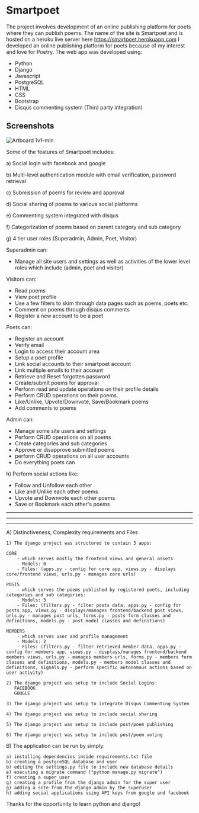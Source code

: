 <h1>Smartpoet</h1>

The project involves development of an online publishing platform for poets where they can publish poems.
The name of the site is Smartpoet and is hosted on a heroku live server here https://smartpoet.herokuapp.com
I developed an online publishing platform for poets because of my interest and love for Poetry. The web app was developed using:

<ul>
    <li>Python</li>
    <li>Django</li>
    <li>Javascript</li>
    <li>PostgreSQL</li>
    <li>HTML</li>
    <li>CSS</li>
    <li>Bootstrap</li>
    <li>Disqus commenting system (Third party integration)</li>
</ul>

<h2>Screenshots</h2>

![Artboard 1v1-min](https://user-images.githubusercontent.com/64320618/210186021-5996d900-674f-438a-80b7-bf06b3fb72ef.png)


Some of the features of Smartpoet includes:

a) Social login with facebook and google

b) Multi-level authentication module with email verification, password retrieval

c) Submission of poems for review and approval

d) Social sharing of poems to various social platforms

e) Commenting system integrated with disqus

f) Categorization of poems based on parent category and sub category

g) 4 tier user roles (Superadmin, Admin, Poet, Visitor)

Superadmin can:

- Manage all site users and settings as well as activities of the lower level roles which include (admin, poet and visitor)

Visitors can:

- Read poems
- View poet profile
- Use a few filters to skim through data pages such as poems, poets etc.
- Comment on poems through disqus comments
- Register a new account to be a poet

Poets can:

- Register an account
- Verify email
- Login to access their account area
- Setup a poet profile
- Link social accounts to their smartpoet account
- Link multiple emails to their account
- Retrieve and Reset forgotten password
- Create/submit poems for approval
- Perform read and update operations on their profile details
- Perform CRUD operations on their poems.
- Like/Unlike, Upvote/Downvote, Save/Bookmark poems
- Add comments to poems

Admin can:

- Manage some site users and settings
- Perform CRUD operations on all poems
- Create categories and sub categories
- Approve or disapprove submitted poems
- perform CRUD operations on all user accounts
- Do everything poets can

h) Perform social actions like:

- Follow and Unfollow each other
- Like and Unlike each other poems
- Upvote and Downvote each other poems
- Save or Bookmark each other's poems

**************************************
**************************************
**************************************

A) Distinctiveness, Complexity requirements and Files

    1) The django project was structured to contain 3 apps:
    
    CORE
        - which serves mostly the frontend views and general assets
        - Models: 0
        - Files: (apps.py - config for core app, views.py - displays core/frontend views, urls.py - manages core urls)
    
    POSTS 
        - which serves the poems published by registered poets, including categories and sub categories:
        - Models: 3 
        - Files: (filters.py - filter posts data, apps.py - config for posts app, views.py - displays/manages frontend/backend post views, urls.py - manages post urls, forms.py - posts form classes and definitions, models.py - post model classes and definitions)
    
    MEMBERS 
        - which serves user and profile management 
        - Models: 2
        - Files: (filters.py - filter retrieved member data, apps.py - config for members app, views.py - displays/manages frontend/backend members views, urls.py - manages members urls, forms.py - members form classes and definitions, models.py - members model classes and definitions, signals.py - perform specific autonomous actions based on user activity)

    2) The django project was setup to include Social Logins:
       FACEBOOK
       GOOGLE
   
    3) The django project was setup to integrate Disqus Commenting System
    
    4) The django project was setup to include social sharing
    
    5) The django project was setup to include post/poem publishing
    
    6) The django project was setup to include post/poem voting
   

B) The application can be run by simply:

    a) installing dependencies inside requirements.txt file
    b) creating a postgreSQL database and user
    b) editing the settings.py file to include new database details
    e) executing a migrate command ("python manage.py migrate")
    f) creating a super user
    g) creating a profile from the django admin for the super user
    g) adding a site from the django admin by the superuser
    h) adding social applications using API keys from google and facebook


Thanks for the opportunity to learn python and django!
